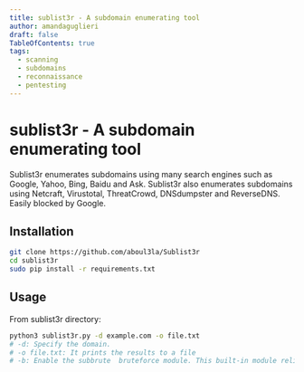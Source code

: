 ```yaml
---
title: sublist3r - A subdomain enumerating tool
author: amandaguglieri
draft: false
TableOfContents: true
tags:
  - scanning
  - subdomains
  - reconnaissance
  - pentesting
---
```


# sublist3r - A subdomain enumerating tool

Sublist3r enumerates subdomains using many search engines such as Google, Yahoo, Bing, Baidu and Ask. Sublist3r also enumerates subdomains using Netcraft, Virustotal, ThreatCrowd, DNSdumpster and ReverseDNS. Easily blocked by Google.


## Installation

```bash
git clone https://github.com/aboul3la/Sublist3r
cd sublist3r
sudo pip install -r requirements.txt
```

## Usage

From sublist3r directory:

```bash
python3 sublist3r.py -d example.com -o file.txt
# -d: Specify the domain.
# -o file.txt: It prints the results to a file
# -b: Enable the subbrute  bruteforce module. This built-in module relies on the names.txt wordlist. To find it, use: locate names.txt (you can edit it).
```



